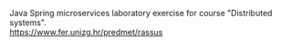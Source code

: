 Java Spring microservices laboratory exercise for course "Distributed systems". <br/>
https://www.fer.unizg.hr/predmet/rassus
